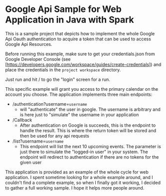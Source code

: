 # Google Api Sample for Web Application in Java with Spark

This is a sample project that depicts how to implement the whole Google Api Oauth authentication to acquire a token
that can be used to access Google Api Resources.

Before running this example, make sure to get your credentials.json from Google Developer Console 
(see [https://developers.google.com/workspace/guides/create-credentials]) and place the credentials in the 
`project workspace` directory.

Just run and hit / to go the "login" screen for a run.

This specific example will grant you access to the primary calendar on the account you choose. The application
implements three main endpoints:

* /authentication?username=`username`
  * will "authenticate" the user in google. The username is arbitrary and is here just to "simulate" the username in
    your application
* /Callback 
  * After authentication on Google is succeeds, this is the endpoint to handle the result. This is where
    the return token will be stored and then be used for any api requests
* /list?username=`username`
  * This endpoint will list the next 10 upcoming events. The parameter is just there to simulate the "logged-in user"
    in your system. The endpoint will redirect to authentication if there are no tokens for the given user

This application is provided as an example of the whole cycle for web application. I spent sometime looking for
a whole example around, and I couldn't find a complete example, so when I finally got it working, I decided to
gather a full working sample. I hope it helps more people around.

